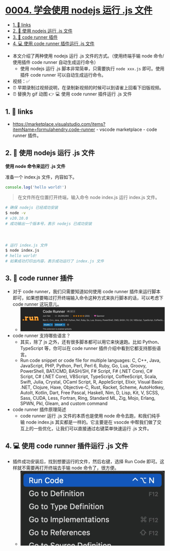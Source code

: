 # [0004. 学会使用 nodejs 运行 .js 文件](https://github.com/Tdahuyou/TNotes.nodejs/tree/main/notes/0004.%20%E5%AD%A6%E4%BC%9A%E4%BD%BF%E7%94%A8%20nodejs%20%E8%BF%90%E8%A1%8C%20.js%20%E6%96%87%E4%BB%B6)


<!-- region:toc -->
- [1. 🔗 links](#1--links)
- [2. 📒 使用 nodejs 运行 .js 文件](#2--使用-nodejs-运行-js-文件)
- [3. 📒 code runner 插件](#3--code-runner-插件)
- [4. 💻 使用 code runner 插件运行 .js 文件](#4--使用-code-runner-插件运行-js-文件)
<!-- endregion:toc -->
- 本文介绍了两种使用 nodejs 运行 .js 文件的方式。（使用终端手输 node 命令/使用插件 code runner 自动生成运行命令）
  - 使用 nodejs 运行 .js 脚本非常简单，只需要执行 `node xxx.js` 即可。使用插件 code runner 可以自动生成运行命令。
- 视频：✅
- ⏰ 早期录制过视频说明，在录制新视频的时候可以到语雀上回看下旧版视频。
- ⏰ 替换为 gif 动图 👉 💻 使用 code runner 插件运行 .js 文件

## 1. 🔗 links

- https://marketplace.visualstudio.com/items?itemName=formulahendry.code-runner - vscode marketplace - code runner 插件。

## 2. 📒 使用 nodejs 运行 .js 文件

**使用 node 命令来运行 .js 文件**

准备一个 index.js 文件，内容如下。

```js
console.log('hello world!')
```

> 在文件所在位置打开终端，输入命令 node index.js 运行 index.js 文件。

```bash
# 确保 nodejs 已经成功安装
$ node -v
# v20.10.0
# 成功输出一个版本号，表示 nodejs 已成功安装



# 运行 index.js 文件
$ node index.js
# hello world!
# 如果成功打印出内容，表示成功运行了 index.js 文件
```

## 3. 📒 code runner 插件

- 对于 code runner，我们只需要知道如何使用 code runner 插件来运行脚本即可，如果想要略过打开终端输入命令这种方式来执行脚本的话，可以考虑下 code runner 这玩意儿。
  - ![](assets/2024-10-04-17-20-12.png)
- code runner 支持哪些语言？
  - 其实，除了 js 之外，还有很多脚本都可以用它来快速跑。比如 Python、TypeScript 等，你可以在 code runner 插件介绍中看到它都支持那些语言。
  - Run code snippet or code file for multiple languages: C, C++, Java, JavaScript, PHP, Python, Perl, Perl 6, Ruby, Go, Lua, Groovy, PowerShell, BAT/CMD, BASH/SH, F# Script, F# (.NET Core), C# Script, C# (.NET Core), VBScript, TypeScript, CoffeeScript, Scala, Swift, Julia, Crystal, OCaml Script, R, AppleScript, Elixir, Visual Basic .NET, Clojure, Haxe, Objective-C, Rust, Racket, Scheme, AutoHotkey, AutoIt, Kotlin, Dart, Free Pascal, Haskell, Nim, D, Lisp, Kit, V, SCSS, Sass, CUDA, Less, Fortran, Ring, Standard ML, Zig, Mojo, Erlang, SPWN, Pkl, Gleam, and custom command
- code runner 插件原理简述
  - code runner 运行 .js 文件的本质也是使用 node 命令去跑，和我们纯手输 node index.js 其实都是一样的。它主要是在 vsocde 中帮我们做了交互上的一些优化，让我们可以直接通过右键菜单快速运行 .js 文件。

## 4. 💻 使用 code runner 插件运行 .js 文件

- 插件成功安装后，找到想要运行的文件，然后右键，选择 Run Code 即可。这样就不需要再打开终端去手输 node 命令了，很方便。
  - ![](assets/2024-10-04-17-20-41.png)
